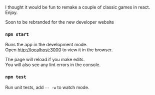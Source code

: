 I thought it would be fun to remake a couple of classic games in react.
Enjoy.

Soon to be rebranded for the new developer website

### `npm start`

Runs the app in the development mode.\
Open [http://localhost:3000](http://localhost:3000) to view it in the browser.

The page will reload if you make edits.\
You will also see any lint errors in the console.

### `npm test`

Run unit tests, add `-- -w` to watch mode.
